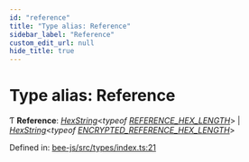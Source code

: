```yaml
---
id: "reference"
title: "Type alias: Reference"
sidebar_label: "Reference"
custom_edit_url: null
hide_title: true
---
```


# Type alias: Reference

Ƭ **Reference**: [*HexString*](utils.hex.hexstring.md)<*typeof* [*REFERENCE\_HEX\_LENGTH*](../variables/reference_hex_length.md)\> \| [*HexString*](utils.hex.hexstring.md)<*typeof* [*ENCRYPTED\_REFERENCE\_HEX\_LENGTH*](../variables/encrypted_reference_hex_length.md)\>

Defined in: [bee-js/src/types/index.ts:21](https://github.com/ethersphere/bee-js/blob/8087a81/src/types/index.ts#L21)
